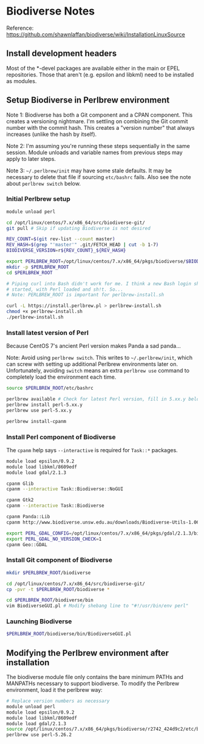 # Biodiverse Notes

Reference: https://github.com/shawnlaffan/biodiverse/wiki/InstallationLinuxSource

## Install development headers

Most of the *-devel packages are available either in the main or EPEL repositories.
Those that aren't (e.g. epsilon and libkml) need to be installed as modules.

## Setup Biodiverse in Perlbrew environment

Note 1: Biodiverse has both a Git component and a CPAN component. This creates a
versioning nightmare. I'm settling on combining the Git commit number with the
commit hash. This creates a "version number" that always increases (unlike the
hash by itself).

Note 2: I'm assuming you're running these steps sequentially in the same
session. Module unloads and variable names from previous steps may apply to
later steps.

Note 3: `~/.perlbrew/init` may have some stale defaults. It may be necessary to
delete that file if sourcing `etc/bashrc` fails. Also see the note about
`perlbrew switch` below.

### Initial Perlbrew setup

```bash
module unload perl

cd /opt/linux/centos/7.x/x86_64/src/biodiverse-git/
git pull # Skip if updating Biodiverse is not desired

REV_COUNT=$(git rev-list --count master)
REV_HASH=$(grep "'master'" .git/FETCH_HEAD | cut -b 1-7)
BIODIVERSE_VERSION=r${REV_COUNT}_${REV_HASH}

export PERLBREW_ROOT=/opt/linux/centos/7.x/x86_64/pkgs/biodiverse/$BIODIVERSE_VERSION
mkdir -p $PERLBREW_ROOT
cd $PERLBREW_ROOT

# Piping curl into Bash didn't work for me. I think a new Bash login shell
# started, with Perl loaded and sh!t. So...
# Note: PERLBREW_ROOT is important for perlbrew-install.sh

curl -L https://install.perlbrew.pl > perlbrew-install.sh
chmod +x perlbrew-install.sh
./perlbrew-install.sh
```

### Install latest version of Perl

Because CentOS 7's ancient Perl version makes Panda a sad panda...

Note: Avoid using `perlbrew switch`. This writes to `~/.perlbrew/init`, which
can screw with setting up additional Perlbrew environments later on.
Unfortunately, avoiding `switch` means an extra `perlbrew use` command to
completely load the environment each time.

```bash
source $PERLBREW_ROOT/etc/bashrc

perlbrew available # Check for latest Perl version, fill in 5.xx.y below
perlbrew install perl-5.xx.y
perlbrew use perl-5.xx.y

perlbrew install-cpanm
```

### Install Perl component of Biodiverse

The `cpanm` help says `--interactive` is required for `Task::*` packages.

```bash
module load epsilon/0.9.2
module load libkml/8609edf
module load gdal/2.1.3

cpanm Glib
cpanm --interactive Task::Biodiverse::NoGUI

cpanm Gtk2
cpanm --interactive Task::Biodiverse

cpanm Panda::Lib
cpanm http://www.biodiverse.unsw.edu.au/downloads/Biodiverse-Utils-1.06.tar.gz

export PERL_GDAL_CONFIG=/opt/linux/centos/7.x/x86_64/pkgs/gdal/2.1.3/bin/gdal-config
export PERL_GDAL_NO_VERSION_CHECK=1
cpanm Geo::GDAL
```

### Install Git component of Biodiverse

```bash
mkdir $PERLBREW_ROOT/biodiverse

cd /opt/linux/centos/7.x/x86_64/src/biodiverse-git/
cp -pvr -t $PERLBREW_ROOT/biodiverse *

cd $PERLBREW_ROOT/biodiverse/bin
vim BiodiverseGUI.pl # Modify shebang line to "#!/usr/bin/env perl"
```

### Launching Biodiverse

```bash
$PERLBREW_ROOT/biodiverse/bin/BiodiverseGUI.pl
```

## Modifying the Perlbrew environment after installation

The biodiverse module file only contains the bare minimum PATHs and MANPATHs
necessary to support biodiverse. To modify the Perlbrew environment, load it
the perlbrew way:

```bash
# Replace version numbers as necessary
module unload perl
module load epsilon/0.9.2
module load libkml/8609edf
module load gdal/2.1.3
source /opt/linux/centos/7.x/x86_64/pkgs/biodiverse/r2742_424d9c2/etc/bashrc
perlbrew use perl-5.26.2
```
